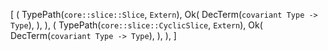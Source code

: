 [
    (
        TypePath(`core::slice::Slice`, `Extern`),
        Ok(
            DecTerm(`covariant Type -> Type`),
        ),
    ),
    (
        TypePath(`core::slice::CyclicSlice`, `Extern`),
        Ok(
            DecTerm(`covariant Type -> Type`),
        ),
    ),
]